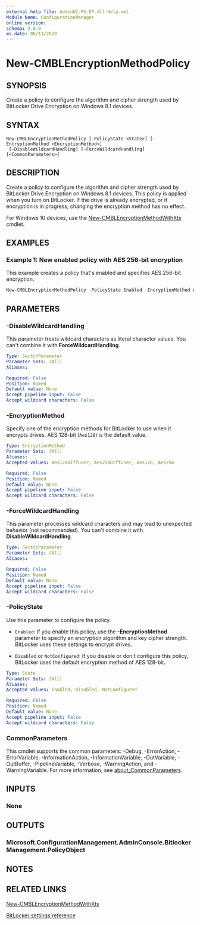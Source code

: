 ```yaml
---
external help file: AdminUI.PS.EP.dll-Help.xml
Module Name: ConfigurationManager
online version:
schema: 2.0.0
ms.date: 08/13/2020
---
```


# New-CMBLEncryptionMethodPolicy

## SYNOPSIS

Create a policy to configure the algorithm and cipher strength used by BitLocker Drive Encryption on Windows 8.1 devices.

## SYNTAX

```
New-CMBLEncryptionMethodPolicy [-PolicyState <State>] [-EncryptionMethod <EncryptionMethod>]
 [-DisableWildcardHandling] [-ForceWildcardHandling] [<CommonParameters>]
```

## DESCRIPTION

Create a policy to configure the algorithm and cipher strength used by BitLocker Drive Encryption on Windows 8.1 devices. This policy is applied when you turn on BitLocker. If the drive is already encrypted, or if encryption is in progress, changing the encryption method has no effect.

For Windows 10 devices, use the [New-CMBLEncryptionMethodWithXts](New-CMBLEncryptionMethodWithXts.md) cmdlet.

## EXAMPLES

### Example 1: New enabled policy with AES 256-bit encryption

This example creates a policy that's enabled and specifies AES 256-bit encryption.

```powershell
New-CMBLEncryptionMethodPolicy -PolicyState Enabled -EncryptionMethod AES256
```

## PARAMETERS

### -DisableWildcardHandling

This parameter treats wildcard characters as literal character values. You can't combine it with **ForceWildcardHandling**.

```yaml
Type: SwitchParameter
Parameter Sets: (All)
Aliases:

Required: False
Position: Named
Default value: None
Accept pipeline input: False
Accept wildcard characters: False
```

### -EncryptionMethod

Specify one of the encryption methods for BitLocker to use when it encrypts drives. AES 128-bit (`Aes128`) is the default value.

```yaml
Type: EncryptionMethod
Parameter Sets: (All)
Aliases:
Accepted values: Aes128Diffuser, Aes256Diffuser, Aes128, Aes256

Required: False
Position: Named
Default value: None
Accept pipeline input: False
Accept wildcard characters: False
```

### -ForceWildcardHandling

This parameter processes wildcard characters and may lead to unexpected behavior (not recommended). You can't combine it with **DisableWildcardHandling**.

```yaml
Type: SwitchParameter
Parameter Sets: (All)
Aliases:

Required: False
Position: Named
Default value: None
Accept pipeline input: False
Accept wildcard characters: False
```

### -PolicyState

Use this parameter to configure the policy.

- `Enabled`: If you enable this policy, use the **-EncryptionMethod** parameter to specify an encryption algorithm and key cipher strength. BitLocker uses these settings to encrypt drives.

- `Disabled` or `NotConfigured`: If you disable or don't configure this policy, BitLocker uses the default encryption method of AES 128-bit.

```yaml
Type: State
Parameter Sets: (All)
Aliases:
Accepted values: Enabled, Disabled, NotConfigured

Required: False
Position: Named
Default value: None
Accept pipeline input: False
Accept wildcard characters: False
```

### CommonParameters

This cmdlet supports the common parameters: -Debug, -ErrorAction, -ErrorVariable, -InformationAction, -InformationVariable, -OutVariable, -OutBuffer, -PipelineVariable, -Verbose, -WarningAction, and -WarningVariable. For more information, see [about_CommonParameters](http://go.microsoft.com/fwlink/?LinkID=113216).

## INPUTS

### None

## OUTPUTS

### Microsoft.ConfigurationManagement.AdminConsole.BitlockerManagement.PolicyObject

## NOTES

## RELATED LINKS

[New-CMBLEncryptionMethodWithXts](New-CMBLEncryptionMethodWithXts.md)

[BitLocker settings reference](https://docs.microsoft.com/mem/configmgr/protect/tech-ref/bitlocker/settings#drive-encryption-method-and-cipher-strength)
